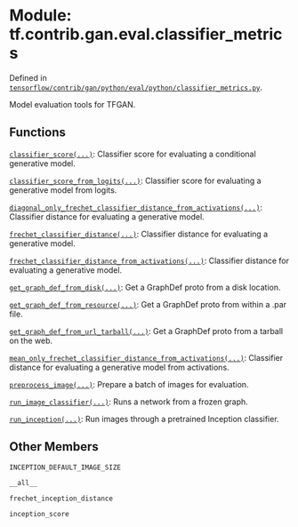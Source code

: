 <div itemscope itemtype="http://developers.google.com/ReferenceObject">
<meta itemprop="name" content="tf.contrib.gan.eval.classifier_metrics" />
<meta itemprop="property" content="INCEPTION_DEFAULT_IMAGE_SIZE"/>
<meta itemprop="property" content="__all__"/>
<meta itemprop="property" content="frechet_inception_distance"/>
<meta itemprop="property" content="inception_score"/>
</div>

# Module: tf.contrib.gan.eval.classifier_metrics



Defined in [`tensorflow/contrib/gan/python/eval/python/classifier_metrics.py`](https://www.tensorflow.org/code/tensorflow/contrib/gan/python/eval/python/classifier_metrics.py).

Model evaluation tools for TFGAN.

## Functions

[`classifier_score(...)`](../../../../tf/contrib/gan/eval/classifier_score.md): Classifier score for evaluating a conditional generative model.

[`classifier_score_from_logits(...)`](../../../../tf/contrib/gan/eval/classifier_score_from_logits.md): Classifier score for evaluating a generative model from logits.

[`diagonal_only_frechet_classifier_distance_from_activations(...)`](../../../../tf/contrib/gan/eval/diagonal_only_frechet_classifier_distance_from_activations.md): Classifier distance for evaluating a generative model.

[`frechet_classifier_distance(...)`](../../../../tf/contrib/gan/eval/frechet_classifier_distance.md): Classifier distance for evaluating a generative model.

[`frechet_classifier_distance_from_activations(...)`](../../../../tf/contrib/gan/eval/frechet_classifier_distance_from_activations.md): Classifier distance for evaluating a generative model.

[`get_graph_def_from_disk(...)`](../../../../tf/contrib/gan/eval/get_graph_def_from_disk.md): Get a GraphDef proto from a disk location.

[`get_graph_def_from_resource(...)`](../../../../tf/contrib/gan/eval/get_graph_def_from_resource.md): Get a GraphDef proto from within a .par file.

[`get_graph_def_from_url_tarball(...)`](../../../../tf/contrib/gan/eval/get_graph_def_from_url_tarball.md): Get a GraphDef proto from a tarball on the web.

[`mean_only_frechet_classifier_distance_from_activations(...)`](../../../../tf/contrib/gan/eval/mean_only_frechet_classifier_distance_from_activations.md): Classifier distance for evaluating a generative model from activations.

[`preprocess_image(...)`](../../../../tf/contrib/gan/eval/preprocess_image.md): Prepare a batch of images for evaluation.

[`run_image_classifier(...)`](../../../../tf/contrib/gan/eval/run_image_classifier.md): Runs a network from a frozen graph.

[`run_inception(...)`](../../../../tf/contrib/gan/eval/run_inception.md): Run images through a pretrained Inception classifier.

## Other Members

`INCEPTION_DEFAULT_IMAGE_SIZE`

`__all__`

`frechet_inception_distance`

`inception_score`

